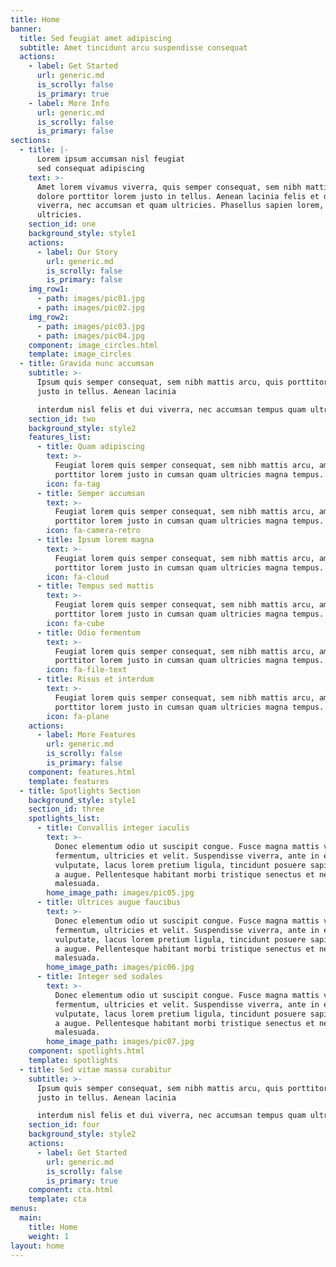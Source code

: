 ```yaml
---
title: Home
banner:
  title: Sed feugiat amet adipiscing
  subtitle: Amet tincidunt arcu suspendisse consequat
  actions:
    - label: Get Started
      url: generic.md
      is_scrolly: false
      is_primary: true
    - label: More Info
      url: generic.md
      is_scrolly: false
      is_primary: false
sections:
  - title: |-
      Lorem ipsum accumsan nisl feugiat
      sed consequat adipiscing
    text: >-
      Amet lorem vivamus viverra, quis semper consequat, sem nibh mattis arcu,
      dolore porttitor lorem justo in tellus. Aenean lacinia felis et dui
      viverra, nec accumsan et quam ultricies. Phasellus sapien lorem, rhoncus
      ultricies.
    section_id: one
    background_style: style1
    actions:
      - label: Our Story
        url: generic.md
        is_scrolly: false
        is_primary: false
    img_row1:
      - path: images/pic01.jpg
      - path: images/pic02.jpg
    img_row2:
      - path: images/pic03.jpg
      - path: images/pic04.jpg
    component: image_circles.html
    template: image_circles
  - title: Gravida nunc accumsan
    subtitle: >-
      Ipsum quis semper consequat, sem nibh mattis arcu, quis porttitor lorem
      justo in tellus. Aenean lacinia  

      interdum nisl felis et dui viverra, nec accumsan tempus quam ultricies.
    section_id: two
    background_style: style2
    features_list:
      - title: Quam adipiscing
        text: >-
          Feugiat lorem quis semper consequat, sem nibh mattis arcu, amet
          porttitor lorem justo in cumsan quam ultricies magna tempus.
        icon: fa-tag
      - title: Semper accumsan
        text: >-
          Feugiat lorem quis semper consequat, sem nibh mattis arcu, amet
          porttitor lorem justo in cumsan quam ultricies magna tempus.
        icon: fa-camera-retro
      - title: Ipsum lorem magna
        text: >-
          Feugiat lorem quis semper consequat, sem nibh mattis arcu, amet
          porttitor lorem justo in cumsan quam ultricies magna tempus.
        icon: fa-cloud
      - title: Tempus sed mattis
        text: >-
          Feugiat lorem quis semper consequat, sem nibh mattis arcu, amet
          porttitor lorem justo in cumsan quam ultricies magna tempus.
        icon: fa-cube
      - title: Odio fermentum
        text: >-
          Feugiat lorem quis semper consequat, sem nibh mattis arcu, amet
          porttitor lorem justo in cumsan quam ultricies magna tempus.
        icon: fa-file-text
      - title: Risus et interdum
        text: >-
          Feugiat lorem quis semper consequat, sem nibh mattis arcu, amet
          porttitor lorem justo in cumsan quam ultricies magna tempus.
        icon: fa-plane
    actions:
      - label: More Features
        url: generic.md
        is_scrolly: false
        is_primary: false
    component: features.html
    template: features
  - title: Spotlights Section
    background_style: style1
    section_id: three
    spotlights_list:
      - title: Convallis integer iaculis
        text: >-
          Donec elementum odio ut suscipit congue. Fusce magna mattis vel
          fermentum, ultricies et velit. Suspendisse viverra, ante in eleifend
          vulputate, lacus lorem pretium ligula, tincidunt posuere sapien neque
          a augue. Pellentesque habitant morbi tristique senectus et netus et
          malesuada.
        home_image_path: images/pic05.jpg
      - title: Ultrices augue faucibus
        text: >-
          Donec elementum odio ut suscipit congue. Fusce magna mattis vel
          fermentum, ultricies et velit. Suspendisse viverra, ante in eleifend
          vulputate, lacus lorem pretium ligula, tincidunt posuere sapien neque
          a augue. Pellentesque habitant morbi tristique senectus et netus et
          malesuada.
        home_image_path: images/pic06.jpg
      - title: Integer sed sodales
        text: >-
          Donec elementum odio ut suscipit congue. Fusce magna mattis vel
          fermentum, ultricies et velit. Suspendisse viverra, ante in eleifend
          vulputate, lacus lorem pretium ligula, tincidunt posuere sapien neque
          a augue. Pellentesque habitant morbi tristique senectus et netus et
          malesuada.
        home_image_path: images/pic07.jpg
    component: spotlights.html
    template: spotlights
  - title: Sed vitae massa curabitur
    subtitle: >-
      Ipsum quis semper consequat, sem nibh mattis arcu, quis porttitor lorem
      justo in tellus. Aenean lacinia  

      interdum nisl felis et dui viverra, nec accumsan tempus quam ultricies.
    section_id: four
    background_style: style2
    actions:
      - label: Get Started
        url: generic.md
        is_scrolly: false
        is_primary: true
    component: cta.html
    template: cta
menus:
  main:
    title: Home
    weight: 1
layout: home
---
```

